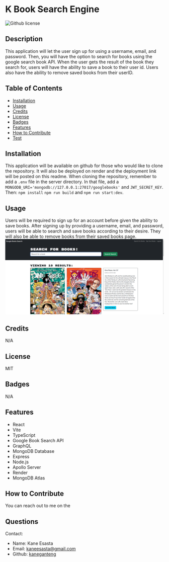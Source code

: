 # K Book Search Engine
  ![Github license](https://img.shields.io/badge/License-MIT-blue.svg)
  ## Description
  This application will let the user sign up for using a username, email, and password. Then, you will have the option to search for books using the google search book API. When the user gets the result of the book they search for, users will have the ability to save a book to their user id. Users also have the ability to  remove saved books from their userID.
  ## Table of Contents
  * [Installation](#installation)
  * [Usage](#usage)
  * [Credits](#credits)
  * [License](#license)
  * [Badges](#badges)
  * [Features](#features)
  * [How to Contribute](#howToContribute)
  * [Test](#test)
  ## Installation
  This application will be available on github for those who would like to clone the repository. It will also be deployed on render and the deployment link will be posted on this readme.
  When cloning the repository, remember to add a `.env` file in the server directory. In that file, add a `MONGODB_URI='mongodb://127.0.0.1:27017/googlebooks'` and `JWT_SECRET_KEY`. <br>
  Then: `npm install` `npm run build` and `npm run start:dev`.
  ## Usage
  Users will be required to sign up for an account before given the ability to save books. After signing up by providing a username, email, and password, users will be able to search and save books according to their desire. They will also be able to remove books from their saved books page. <br> ![Screenshot of the deploeyd K Book Search Engine on Render](./assets/k%20book%20search%20engine.png)
  ## Credits
  N/A
  ## License
  MIT 
  ## Badges
  N/A
  ## Features
  * React
  * Vite
  * TypeScript
  * Google Book Search API
  * GraphQL
  * MongoDB Database
  * Express
  * Node.js
  * Apollo Server
  * Render
  * MongoDB Atlas

  ## How to Contribute
  You can reach out to me on the
 
  ## Questions
  Contact:
  * Name: Kane Esasta
  * Email: kaneesasta@gmail.com
  * Github: [kaneganteng](https://github.com/kaneganteng)